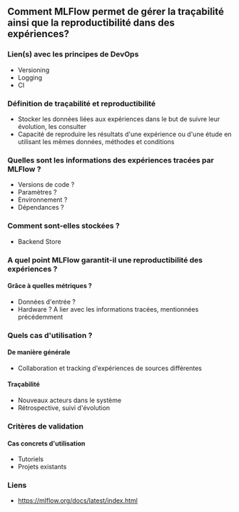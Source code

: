 ## Comment MLFlow permet de gérer la traçabilité ainsi que la reproductibilité dans des expériences?
### Lien(s) avec les principes de DevOps
- Versioning
- Logging
- CI
### Définition de traçabilité et reproductibilité
- Stocker les données liées aux expériences dans le but de suivre leur évolution, les consulter
- Capacité de reproduire les résultats d'une expérience ou d'une étude en utilisant les mêmes données, méthodes et conditions
### Quelles sont les informations des expériences tracées par MLFlow ?
- Versions de code ?
- Paramètres ?
- Environnement ?
- Dépendances ?
### Comment sont-elles stockées ?
- Backend Store
### A quel point MLFlow garantit-il une reproductibilité des expériences ?
#### Grâce à quelles métriques ?
- Données d'entrée ?
- Hardware ?
A lier avec les informations tracées, mentionnées précédemment
### Quels cas d'utilisation ?
#### De manière générale 
- Collaboration et tracking d'expériences de sources différentes
#### Traçabilité
- Nouveaux acteurs dans le système
- Rétrospective, suivi d'évolution
### Critères de validation
#### Cas concrets d'utilisation
- Tutoriels
- Projets existants

### Liens
- https://mlflow.org/docs/latest/index.html
